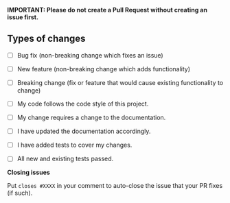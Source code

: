 **IMPORTANT: Please do not create a Pull Request without creating an issue first.**
## Types of changes

<!--- What types of changes does your code introduce? Put an `x` in all the boxes that apply: -->

-   [ ] Bug fix (non-breaking change which fixes an issue)
-   [ ] New feature (non-breaking change which adds functionality)
-   [ ] Breaking change (fix or feature that would cause existing functionality to change)
-   [ ] My code follows the code style of this project.
-   [ ] My change requires a change to the documentation.
-   [ ] I have updated the documentation accordingly.
-   [ ] I have added tests to cover my changes.
-   [ ] All new and existing tests passed.


**Closing issues**

Put `closes #XXXX` in your comment to auto-close the issue that your PR fixes (if such).